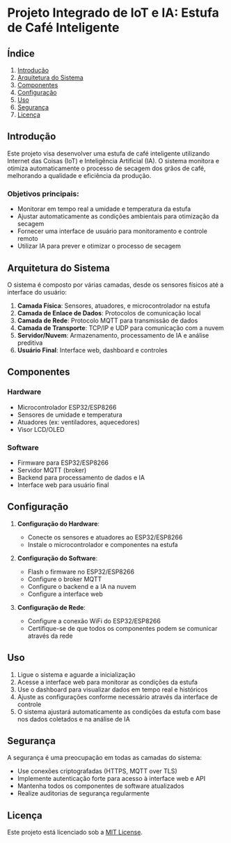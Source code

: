 # Projeto Integrado de IoT e IA: Estufa de Café Inteligente

## Índice
1. [Introdução](#introdução)
2. [Arquitetura do Sistema](#arquitetura-do-sistema)
3. [Componentes](#componentes)
4. [Configuração](#configuração)
5. [Uso](#uso)
6. [Segurança](#segurança)
7. [Licença](#licença)

## Introdução

Este projeto visa desenvolver uma estufa de café inteligente utilizando Internet das Coisas (IoT) e Inteligência Artificial (IA). O sistema monitora e otimiza automaticamente o processo de secagem dos grãos de café, melhorando a qualidade e eficiência da produção.

### Objetivos principais:
- Monitorar em tempo real a umidade e temperatura da estufa
- Ajustar automaticamente as condições ambientais para otimização da secagem
- Fornecer uma interface de usuário para monitoramento e controle remoto
- Utilizar IA para prever e otimizar o processo de secagem

## Arquitetura do Sistema

O sistema é composto por várias camadas, desde os sensores físicos até a interface do usuário:

1. **Camada Física**: Sensores, atuadores, e microcontrolador na estufa
2. **Camada de Enlace de Dados**: Protocolos de comunicação local
3. **Camada de Rede**: Protocolo MQTT para transmissão de dados
4. **Camada de Transporte**: TCP/IP e UDP para comunicação com a nuvem
5. **Servidor/Nuvem**: Armazenamento, processamento de IA e análise preditiva
6. **Usuário Final**: Interface web, dashboard e controles

## Componentes

### Hardware
- Microcontrolador ESP32/ESP8266
- Sensores de umidade e temperatura
- Atuadores (ex: ventiladores, aquecedores)
- Visor LCD/OLED

### Software
- Firmware para ESP32/ESP8266
- Servidor MQTT (broker)
- Backend para processamento de dados e IA
- Interface web para usuário final

## Configuração

1. **Configuração do Hardware**:
   - Conecte os sensores e atuadores ao ESP32/ESP8266
   - Instale o microcontrolador e componentes na estufa

2. **Configuração do Software**:
   - Flash o firmware no ESP32/ESP8266
   - Configure o broker MQTT
   - Configure o backend e a IA na nuvem
   - Configure a interface web

3. **Configuração de Rede**:
   - Configure a conexão WiFi do ESP32/ESP8266
   - Certifique-se de que todos os componentes podem se comunicar através da rede

## Uso

1. Ligue o sistema e aguarde a inicialização
2. Acesse a interface web para monitorar as condições da estufa
3. Use o dashboard para visualizar dados em tempo real e históricos
4. Ajuste as configurações conforme necessário através da interface de controle
5. O sistema ajustará automaticamente as condições da estufa com base nos dados coletados e na análise de IA

## Segurança

A segurança é uma preocupação em todas as camadas do sistema:
- Use conexões criptografadas (HTTPS, MQTT over TLS)
- Implemente autenticação forte para acesso à interface web e API
- Mantenha todos os componentes de software atualizados
- Realize auditorias de segurança regularmente

## Licença

Este projeto está licenciado sob a [MIT License](https://opensource.org/licenses/MIT).
